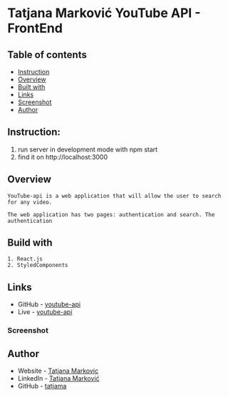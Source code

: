 # Tatjana Marković YouTube API - FrontEnd

## Table of contents

  - [Instruction](#instruction)
  - [Overview](#overview)
  - [Built with](#built-with)
  - [Links](#links)
  - [Screenshot](#screenshot)
  - [Author](#author)

## Instruction:
1. run server in development mode with
    npm start
2. find it on
    http://localhost:3000

## Overview
    YouTube-api is a web application that will allow the user to search for any video.

    The web application has two pages: authentication and search. The authentication 

## Build with 
    1. React.js
    2. StyledComponents

## Links

- GitHub - [youtube-api](https://github.com/tatjama/youtube-search)
- Live - [youtube-api](https://youtube-search-ebon.vercel.app/)

### Screenshot

## Author
- Website - [Tatjana Markovic](https://my-react-portfolio-tatjana.vercel.app/)
- LinkedIn - [Tatjana Marković](https://www.linkedin.com/in/tatjana-markovi%C4%87-919501189/)
- GitHub - [tatjama](https://github.com/tatjama)

